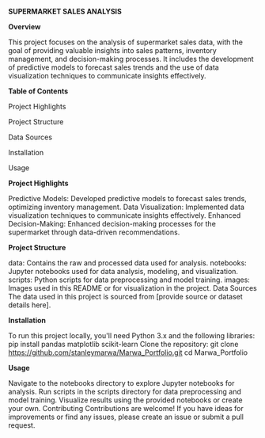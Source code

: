 **SUPERMARKET SALES ANALYSIS**

**Overview**

This project focuses on the analysis of supermarket sales data, with the goal of providing valuable insights into sales patterns, inventory management, and decision-making processes. It includes the development of predictive models to forecast sales trends and the use of data visualization techniques to communicate insights effectively.

**Table of Contents**

Project Highlights

Project Structure

Data Sources

Installation

Usage



**Project Highlights**

Predictive Models: Developed predictive models to forecast sales trends, optimizing inventory management.
Data Visualization: Implemented data visualization techniques to communicate insights effectively.
Enhanced Decision-Making: Enhanced decision-making processes for the supermarket through data-driven recommendations.

**Project Structure**

data: Contains the raw and processed data used for analysis.
notebooks: Jupyter notebooks used for data analysis, modeling, and visualization.
scripts: Python scripts for data preprocessing and model training.
images: Images used in this README or for visualization in the project.
Data Sources
The data used in this project is sourced from [provide source or dataset details here].

**Installation**

To run this project locally, you'll need Python 3.x and the following libraries:
pip install pandas matplotlib scikit-learn
Clone the repository:
git clone https://github.com/stanleymarwa/Marwa_Portfolio.git
cd Marwa_Portfolio


**Usage**

Navigate to the notebooks directory to explore Jupyter notebooks for analysis.
Run scripts in the scripts directory for data preprocessing and model training.
Visualize results using the provided notebooks or create your own.
Contributing
Contributions are welcome! If you have ideas for improvements or find any issues, please create an issue or submit a pull request.
